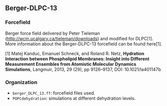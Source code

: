 ## Berger-DLPC-13

### Forcefield

Berger force field delivered by Peter Tieleman (http://wcm.ucalgary.ca/tieleman/downloads) and modified for DLPC[1].
More information about the Berger-DLPC-13 forcefield can be found here[1].

[1] Matej Kanduc, Emanuel Schneck, and Roland R. Netz, **Hydration Interaction between Phospholipid Membranes: Insight into Different Measurement Ensembles from Atomistic Molecular Dynamics Simulations**, Langmuir, 2013, 29 (29), pp 9126–9137, DOI: 10.1021/la401147b

### Organization

- `berger_DLPC_13.ff`: forcefield files used.
- `POPCdehydration`: simulations at different dehydration levels.
